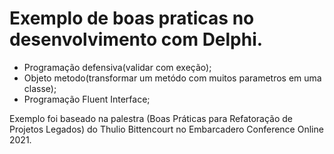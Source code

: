 # Exemplo de boas praticas no desenvolvimento com Delphi.

- Programação defensiva(validar com exeção);
- Objeto metodo(transformar um metódo com muitos parametros em uma classe);
- Programação Fluent Interface;

Exemplo foi baseado na palestra (Boas Práticas para Refatoração de Projetos Legados) do Thulio Bittencourt no Embarcadero Conference Online 2021. 
